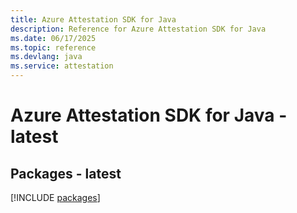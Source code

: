 ```yaml
---
title: Azure Attestation SDK for Java
description: Reference for Azure Attestation SDK for Java
ms.date: 06/17/2025
ms.topic: reference
ms.devlang: java
ms.service: attestation
---
```

# Azure Attestation SDK for Java - latest
## Packages - latest
[!INCLUDE [packages](attestation-index.md)]